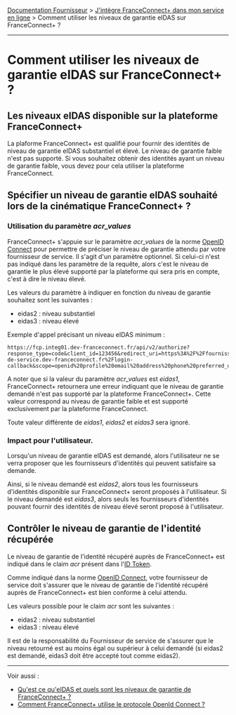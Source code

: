 [Documentation Fournisseur](../README.md) > [J'intègre FranceConnect+ dans mon service en ligne](../README.md#jintègre-franceconnect-dans-mon-service-en-ligne) > Comment utiliser les niveaux de garantie eIDAS sur FranceConnect+ ?

---

# Comment utiliser les niveaux de garantie eIDAS sur FranceConnect+ ?

## Les niveaux eIDAS disponible sur la plateforme FranceConnect+

La plaforme FranceConnect+ est qualifié pour fournir des identités de niveau de garantie eIDAS substantiel et élevé. Le niveau de garantie faible n'est pas supporté. Si vous souhaitez obtenir des identités ayant un niveau de garantie faible, vous devez pour cela utiliser la plateforme FranceConnect. 

## Spécifier un niveau de garantie eIDAS souhaité lors de la cinématique FranceConnect+ ?

### Utilisation du paramètre *acr_values*

FranceConnect+ s'appuie sur le paramètre *acr_values* de la norme [OpenID Connect](http://openid.net/specs/openid-connect-basic-1_0.html#RequestParameters) pour permettre de préciser le niveau de garantie attendu par votre fournisseur de service. Il s'agit d'un paramètre optionnel. Si celui-ci n'est pas indiqué dans les paramètre de la requête, alors c'est le niveau de garantie le plus élevé supporté par la plateforme qui sera pris en compte, c'est à dire le niveau élevé. 

Les valeurs du paramètre à indiquer en fonction du niveau de garantie souhaitez sont les suivantes : 

- eidas2 : niveau substantiel
- eidas3 : niveau élevé

Exemple d'appel précisant un niveau eIDAS minimum :

```
https://fcp.integ01.dev-franceconnect.fr/api/v2/authorize?response_type=code&client_id=123456&redirect_uri=https%3A%2F%2Ffournisseur-de-service.dev-franceconnect.fr%2Flogin-callback&scope=openid%20profile%20email%20address%20phone%20preferred_username%20email%20address%20phone%20preferred_username&state=randomValue&nonce=randomValue&acr_values=eidas2
```

A noter que si la valeur du paramètre *acr_values* est *eidas1*, FranceConnect+ retournera une erreur indiquant que le niveau de garantie demandé n'est pas supporté par la plateforme FranceConnect+. Cette valeur correspond au niveau de garantie faible et est supporté exclusivement par la plateforme FranceConnect. 

Toute valeur différente de *eidas1*, *eidas2* et *eidas3* sera ignoré. 


### Impact pour l'utilisateur.

Lorsqu'un niveau de garantie eIDAS est demandé, alors l'utilisateur ne se verra proposer que les fournisseurs d'identités qui peuvent satisfaire sa demande. 

Ainsi, si le niveau demandé est *eidas2*, alors tous les fournisseurs d'identités disponible sur FranceConnect+ seront proposés à l'utilisateur. Si le niveau demandé est *eidas3*, alors seuls les fournisseurs d'identités pouvant fournir des identités de niveau élevé seront proposé à l'utilisateur.

## Contrôler le niveau de garantie de l'identité récupérée  

Le niveau de garantie de l'identité récupéré auprès de FranceConnect+ est indiqué dans le claim *acr* présent dans l'[ID Token](https://openid.net/specs/openid-connect-basic-1_0.html#IDToken). 

Comme indiqué dans la norme [OpenID Connect](https://openid.net/specs/openid-connect-basic-1_0.html#IDTokenValidation), votre fournisseur de service doit s'assurer que le niveau de garantie de l'identité récupéré auprès de FranceConnect+ est bien conforme à celui attendu. 

Les valeurs possible pour le claim *acr* sont les suivantes : 

- eidas2 : niveau substantiel
- eidas3 : niveau élevé


Il est de la responsabilité du Fournisseur de service de s'assurer que le niveau retourné est au moins égal ou supérieur à celui demandé (si eidas2 est demandé, eidas3 doit être accepté tout comme eidas2).

---

Voir aussi : 

- [Qu'est ce qu'eIDAS et quels sont les niveaux de garantie de FranceConnect+ ?](../projet/projet-niveau-eidas.md)
- [Comment FranceConnect+ utilise le protocole OpenId Connect ? ](technique-oidc.md)